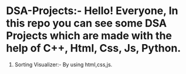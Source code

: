# DSA-Projects:- Hello! Everyone, In this repo you can see some DSA Projects which are made with the help of C++, Html, Css, Js, Python.
1. Sorting Visualizer:- By using html,css,js.
